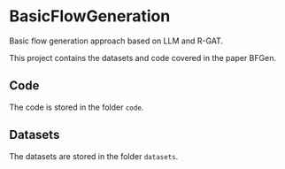 # BasicFlowGeneration
Basic flow generation approach based on LLM and R-GAT.

This project contains the datasets and code covered in the paper BFGen. 

## Code
The code is stored in the folder `code`.
## Datasets
The datasets are stored in the folder `datasets`.